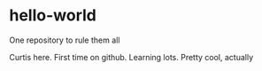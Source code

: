 # hello-world
One repository to rule them all

Curtis here. First time on github. Learning lots. Pretty cool, actually
